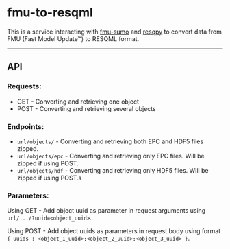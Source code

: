 # fmu-to-resqml

This is a service interacting with [fmu-sumo](https://github.com/equinor/fmu-sumo) and [resqpy](https://github.com/bp/resqpy) to convert data from FMU (Fast Model Update™) to RESQML format.

------------------------------------------------------------------

## API

### Requests:

* GET - Converting and retrieving one object 
* POST - Converting and retrieving several objects


### Endpoints:

* `url/objects/` - Converting and retrieving both EPC and HDF5 files zipped.
* `url/objects/epc` - Converting and retrieving only EPC files. Will be zipped if using POST.
* `url/objects/hdf` - Converting and retrieving only HDF5 files. Will be zipped if using POST.s

### Parameters:

Using GET - Add object uuid as parameter in request arguments using `url/.../?uuid=<object_uuid>`.

Using POST - Add object uuids as parameters in request body using format `{ uuids : <object_1_uuid>;<object_2_uuid>;<object_3_uuid> }`. 